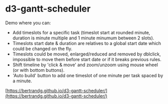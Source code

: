 # d3-gantt-scheduler

Demo where you can:
- Add timeslots for a specific task (timeslot start at rounded minute, duration is minute multiple and 1 minute minumum between 2 slots). 
- Timeslots start date & duration are relatives to a global start date which could be changed on the fly.
- Timeslots could be moved, enlarged/reduced and removed by dblclick, impossible to move them before start date or if it breaks previous rules.
- Shift timeline by 'click & move' and zoom/unzoom using mouse wheel (or with bottom buttons).  
- 'Auto build' button to add one timeslot of one minute per task spaced by a minute. 

[https://bertrandg.github.io/d3-gantt-scheduler/](https://bertrandg.github.io/d3-gantt-scheduler/)
